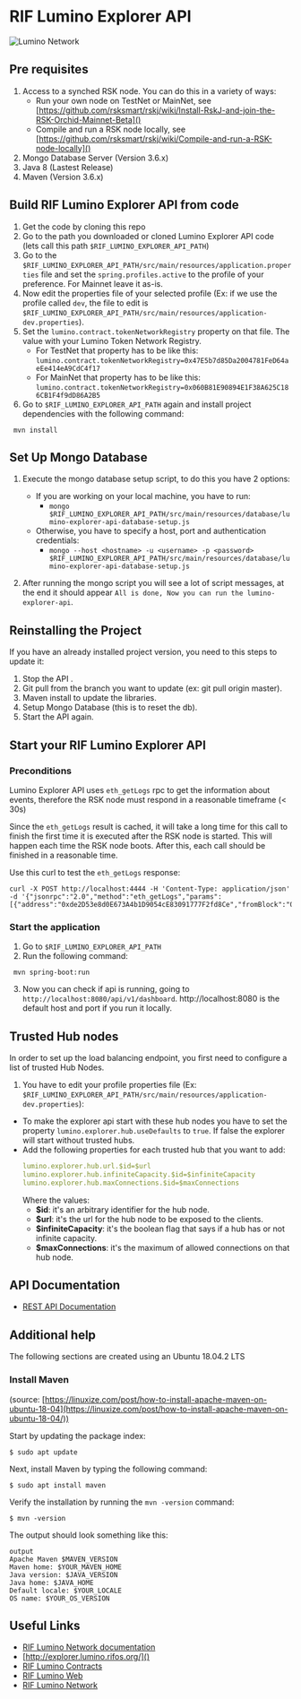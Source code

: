 # RIF Lumino Explorer API

![Lumino Network](Lumino.png?raw=true "RIF Lumino Network")


## Pre requisites

1. Access to a synched RSK node. You can do this in a variety of ways:
   * Run your own node on TestNet or MainNet, see [https://github.com/rsksmart/rskj/wiki/Install-RskJ-and-join-the-RSK-Orchid-Mainnet-Beta]()
   * Compile and run a RSK node locally, see [https://github.com/rsksmart/rskj/wiki/Compile-and-run-a-RSK-node-locally]()
2. Mongo Database Server (Version 3.6.x)
3. Java 8 (Lastest Release)
4. Maven (Version 3.6.x)


## Build RIF Lumino Explorer API from code

1. Get the code by cloning this repo
2. Go to the path you downloaded or cloned Lumino Explorer API code (lets call this path 
   `$RIF_LUMINO_EXPLORER_API_PATH`)
3. Go to the `$RIF_LUMINO_EXPLORER_API_PATH/src/main/resources/application.properties` 
   file and set the `spring.profiles.active` to the profile of your preference. For Mainnet leave it as-is.
4. Now edit the properties file of your selected profile (Ex: if we use the profile called `dev`,
   the file to edit is `$RIF_LUMINO_EXPLORER_API_PATH/src/main/resources/application-dev.properties`).
5. Set the `lumino.contract.tokenNetworkRegistry` property on that file. 
   The value with your Lumino Token Network Registry.
   - For TestNet that property has to be like this: `lumino.contract.tokenNetworkRegistry=0x47E5b7d85Da2004781FeD64aeEe414eA9CdC4f17`
   - For MainNet that property has to be like this: `lumino.contract.tokenNetworkRegistry=0x060B81E90894E1F38A625C186CB1F4f9dD86A2B5`
6. Go to `$RIF_LUMINO_EXPLORER_API_PATH` again and install project dependencies with the following command:

``` mvn install```

## Set Up Mongo Database

1. Execute the mongo database setup script, to do this you have 2 options:
   - If you are working on your local machine, you have to run:
     - ```mongo $RIF_LUMINO_EXPLORER_API_PATH/src/main/resources/database/lumino-explorer-api-database-setup.js```
   - Otherwise, you have to specify a host, port and authentication credentials:
     - ```mongo --host <hostname> -u <username> -p <password> $RIF_LUMINO_EXPLORER_API_PATH/src/main/resources/database/lumino-explorer-api-database-setup.js```

2. After running the mongo script you will see a lot of script messages, at the end it should appear `All is done, Now you can run the lumino-explorer-api`.

## Reinstalling the Project
If you have an already installed project version, you need to this steps to update it:

1. Stop the API .
2. Git pull from the branch you want to update (ex: git pull origin master).
3. Maven install to update the libraries.
4. Setup Mongo Database (this is to reset the db).
5. Start the API again.

## Start your RIF Lumino Explorer API

### Preconditions
Lumino Explorer API uses `eth_getLogs` rpc to get the information about events, therefore the RSK node must respond in a reasonable 
timeframe (< 30s)

Since the `eth_getLogs` result is cached, it will take a long time for this call to finish the first time it is executed after the RSK node is started. This will happen each time the RSK node boots.
After this, each call should be finished in a reasonable time.

Use this curl to test the `eth_getLogs` response:
```
curl -X POST http://localhost:4444 -H 'Content-Type: application/json' -d '{"jsonrpc":"2.0","method":"eth_getLogs","params":[{"address":"0xde2D53e8d0E673A4b1D9054cE83091777F2fd8Ce","fromBlock":"0x0","toBlock":"latest"}],"id":74}'
```

### Start the application
1. Go to `$RIF_LUMINO_EXPLORER_API_PATH`
2. Run the following command:

```
 mvn spring-boot:run
```

 3. Now you can check if api is running, going to `http://localhost:8080/api/v1/dashboard`. http://localhost:8080 is the default host and port if you run it locally.

## Trusted Hub nodes
In order to set up the load balancing endpoint, you first need to configure a list of trusted Hub Nodes.

1. You have to edit your profile properties file (Ex: `$RIF_LUMINO_EXPLORER_API_PATH/src/main/resources/application-dev.properties`):
- To make the explorer api start with these hub nodes you have to set the property `lumino.explorer.hub.useDefaults` to `true`. If false
  the explorer will start without trusted hubs.
- Add the following properties for each trusted hub that you want to add:
  ```yaml
  lumino.explorer.hub.url.$id=$url
  lumino.explorer.hub.infiniteCapacity.$id=$infiniteCapacity
  lumino.explorer.hub.maxConnections.$id=$maxConnections
  ```
  Where the values:
  * **$id**: it's an arbitrary identifier for the hub node. 
  * **$url**: it's the url for the hub node to be exposed to the clients.
  * **$infiniteCapacity**: it's the boolean flag that says if a hub has or not infinite capacity.
  * **$maxConnections**: it's the maximum of allowed connections on that hub node.
    

   
## API Documentation
* [REST API Documentation](docs/api/v1/index.md)

## Additional help

The following sections are created using an Ubuntu 18.04.2 LTS

### Install Maven

(source: [https://linuxize.com/post/how-to-install-apache-maven-on-ubuntu-18-04](https://linuxize.com/post/how-to-install-apache-maven-on-ubuntu-18-04/))

Start by updating the package index:

```$ sudo apt update ```

Next, install Maven by typing the following command:

```$ sudo apt install maven```

Verify the installation by running the `mvn -version` command:

```
$ mvn -version
```
The output should look something like this:

```
output
Apache Maven $MAVEN_VERSION
Maven home: $YOUR_MAVEN_HOME
Java version: $JAVA_VERSION
Java home: $JAVA_HOME
Default locale: $YOUR_LOCALE
OS name: $YOUR_OS_VERSION
```
## Useful Links
* [RIF Lumino Network documentation](https://www.rifos.org/rif-lumino-network/)
* [http://explorer.lumino.rifos.org/]()
* [RIF Lumino Contracts](https://github.com/rsksmart/lumino-contracts) 
* [RIF Lumino Web](https://github.com/rsksmart/lumino-web) 
* [RIF Lumino Network](https://github.com/rsksmart/lumino) 
